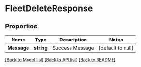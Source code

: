 # FleetDeleteResponse

## Properties
Name | Type | Description | Notes
------------ | ------------- | ------------- | -------------
**Message** | **string** | Success Message | [default to null]

[[Back to Model list]](../README.md#documentation-for-models) [[Back to API list]](../README.md#documentation-for-api-endpoints) [[Back to README]](../README.md)


